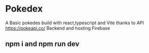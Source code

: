 # Pokedex

A Basic pokedes build with react,typescript and Vite 
thanks to API https://pokeapi.co/
Backend and hosting Firebase

## npm i and npm run dev
